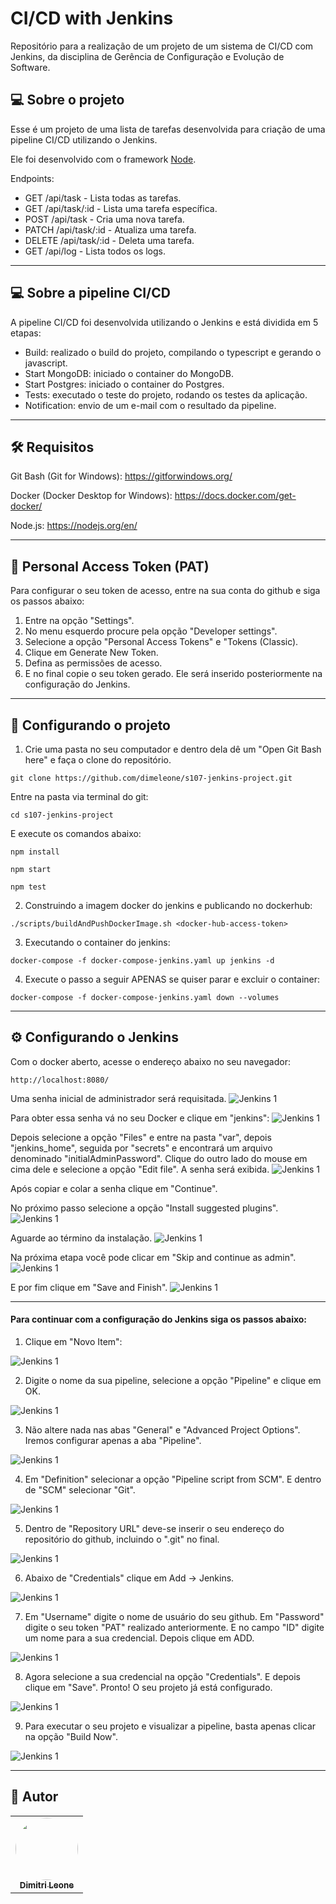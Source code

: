 # CI/CD with Jenkins
Repositório para a realização de um projeto de um sistema de CI/CD com Jenkins, da disciplina de Gerência de Configuração e Evolução de Software.

## 💻 Sobre o projeto

Esse é um projeto de uma lista de tarefas desenvolvida para criação de uma pipeline CI/CD utilizando o Jenkins.

Ele foi desenvolvido com o framework [Node](https://nodejs.org/en/).

Endpoints:

- GET /api/task - Lista todas as tarefas.
- GET /api/task/:id - Lista uma tarefa específica.
- POST /api/task - Cria uma nova tarefa.
- PATCH /api/task/:id - Atualiza uma tarefa.
- DELETE /api/task/:id - Deleta uma tarefa.
- GET /api/log - Lista todos os logs.

---

## 💻 Sobre a pipeline CI/CD

A pipeline CI/CD foi desenvolvida utilizando o Jenkins e está dividida em 5 etapas:

- Build: realizado o build do projeto, compilando o typescript e gerando o javascript.
- Start MongoDB: iniciado o container do MongoDB.
- Start Postgres: iniciado o container do Postgres.
- Tests: executado o teste do projeto, rodando os testes da aplicação.
- Notification: envio de um e-mail com o resultado da pipeline.

---

## 🛠 Requisitos

Git Bash (Git for Windows): https://gitforwindows.org/

Docker (Docker Desktop for Windows): https://docs.docker.com/get-docker/

Node.js: https://nodejs.org/en/

---

## 📁 Personal Access Token (PAT)

Para configurar o seu token de acesso, entre na sua conta do github e siga os passos abaixo:
1. Entre na opção "Settings".
2. No menu esquerdo procure pela opção "Developer settings".
3. Selecione a opção "Personal Access Tokens" e "Tokens (Classic).
4. Clique em Generate New Token.
5. Defina as permissões de acesso.
6. E no final copie o seu token gerado. Ele será inserido posteriormente na configuração do Jenkins.

---

## 🧭 Configurando o projeto

1. Crie uma pasta no seu computador e dentro dela dê um "Open Git Bash here" e faça o clone do repositório.
```
git clone https://github.com/dimeleone/s107-jenkins-project.git
```

Entre na pasta via terminal do git:
```
cd s107-jenkins-project
```
E execute os comandos abaixo:
```
npm install
```
```
npm start
```
```
npm test
```

2. Construindo a imagem docker do jenkins e publicando no dockerhub:
```
./scripts/buildAndPushDockerImage.sh <docker-hub-access-token>
```

3. Executando o container do jenkins:
```
docker-compose -f docker-compose-jenkins.yaml up jenkins -d
```

4. Execute o passo a seguir APENAS se quiser parar e excluir o container:
```
docker-compose -f docker-compose-jenkins.yaml down --volumes
```

---

## ⚙️ Configurando o Jenkins
Com o docker aberto, acesse o endereço abaixo no seu navegador:
```
http://localhost:8080/
```

Uma senha inicial de administrador será requisitada.
<img alt="Jenkins 1" src="https://i.imgur.com/rxElcbk.png" />

Para obter essa senha vá no seu Docker e clique em "jenkins":
<img alt="Jenkins 1" src="https://i.imgur.com/n6SQgjK.png" />

Depois selecione a opção "Files" e entre na pasta "var", depois "jenkins_home", seguida por "secrets" e encontrará um arquivo denominado "initialAdminPassword". Clique do outro lado do mouse em cima dele e selecione a opção "Edit file". A senha será exibida. 
<img alt="Jenkins 1" src="https://i.imgur.com/4MoGQSd.png" />

Após copiar e colar a senha clique em "Continue".

No próximo passo selecione a opção "Install suggested plugins".
<img alt="Jenkins 1" src="https://i.imgur.com/OgJfnZA.png" />

Aguarde ao término da instalação.
<img alt="Jenkins 1" src="https://i.imgur.com/49NKUCr.png" />

Na próxima etapa você pode clicar em "Skip and continue as admin".
<img alt="Jenkins 1" src="https://i.imgur.com/a2LORyI.png" />

E por fim clique em "Save and Finish".
<img alt="Jenkins 1" src="https://i.imgur.com/nDo1Lki.png" />

---


#### Para continuar com a configuração do Jenkins siga os passos abaixo:


1. Clique em "Novo Item":
<img alt="Jenkins 1" src="https://i.imgur.com/83Tkzs7.png" />


2. Digite o nome da sua pipeline, selecione a opção "Pipeline" e clique em OK.
<img alt="Jenkins 1" src="https://i.imgur.com/WlCwNsC.png" />

3. Não altere nada nas abas "General" e "Advanced Project Options". Iremos configurar apenas a aba "Pipeline".
<img alt="Jenkins 1" src="https://i.imgur.com/XlbggfL.png" />

4. Em "Definition" selecionar a opção "Pipeline script from SCM". E dentro de "SCM" selecionar "Git".
<img alt="Jenkins 1" src="https://i.imgur.com/Oe974kt.png" />

5. Dentro de "Repository URL" deve-se inserir o seu endereço do repositório do github, incluindo o ".git" no final.
<img alt="Jenkins 1" src="https://i.imgur.com/ZtPxZFa.png" />

6. Abaixo de "Credentials" clique em Add -> Jenkins.
<img alt="Jenkins 1" src="https://i.imgur.com/491tmaH.png" />

7. Em "Username" digite o nome de usuário do seu github. Em "Password" digite o seu token "PAT" realizado anteriormente. E no campo "ID" digite um nome para a sua credencial. Depois clique em ADD. 
<img alt="Jenkins 1" src="https://i.imgur.com/o65AALR.png" />

8. Agora selecione a sua credencial na opção "Credentials". E depois clique em "Save". Pronto! O seu projeto já está configurado.
<img alt="Jenkins 1" src="https://i.imgur.com/LdkRsHn.png" />

9. Para executar o seu projeto e visualizar a pipeline, basta apenas clicar na opção "Build Now".
<img alt="Jenkins 1" src="https://i.imgur.com/2U6EbZb.png" />

---

## 🦸 Autor
<table>
  <tr>
    <td align="center"><a href="https://github.com/dimeleone/"><img style="border-radius: 50%;" src="https://avatars.githubusercontent.com/u/93099038?s=400&u=e5aba1f8173319b66b22c2394c569e56a5641d04&v=4" width="100px;" alt=""/><br /><sub><b>Dimitri Leone</b></sub></a></td>
  </tr>
</table>
